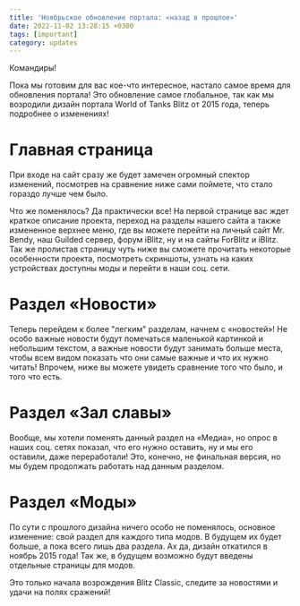 ```yaml
---
title: 'Ноябрьское обновление портала: «назад в прошлое»'
date: 2022-11-02 13:28:15 +0300
tags: [important]
category: updates
---
```

<p style="display: none">Моды «WoT это Классика!» теперь распространяются через Google Drive.</p>

Командиры!

Пока мы готовим для вас кое-что интересное, настало самое время для обновления портала! Это обновление самое глобальное, так как мы возродили дизайн портала World of Tanks Blitz от 2015 года, теперь подробнее о изменениях!

# Главная страница  

При входе на сайт сразу же будет замечен огромный спектор изменений, посмотрев на сравнение ниже сами поймете, что стало гораздо лучше чем было.

Что же поменялось? Да практически все! На первой странице вас ждет краткое описание проекта, переход на разделы нашего сайта а также измененное верхнее меню, где вы можете перейти на личный сайт Mr. Bendy, наш Guilded сервер, форум iBlitz, ну и на сайты ForBlitz и iBlitz. Так же пролистав страницу чуть ниже вы сможете прочитать некоторые особенности проекта, посмотреть скриншоты, узнать на каких устройствах доступны моды и перейти в наши соц. сети.

# Раздел «Новости»

Теперь перейдем к более "легким" разделам, начнем с «новостей»! Не особо важные новости будут помечаться маленькой картинкой и небольшим текстом, а важные новости будут занимать больше места, чтобы всем видом показать что они самые важные и что их нужно читать! Впрочем, ниже вы можете увидеть сравнение того что было, и того что есть.

# Раздел «Зал славы»

Вообще, мы хотели поменять данный раздел на «Медиа», но опрос в наших соц. сетях показал, что его нужно оставить, ну и мы его оставили, даже переработали! Это, конечно, не финальная версия, но мы будем продолжать работать над данным разделом.

# Раздел «Моды»

По сути с прошлого дизайна ничего особо не поменялось, основное изменение: свой раздел для каждого типа модов. В будущем их будет больше, а пока всего лишь два раздела. Ах да, дизайн откатился в ноябрь 2015 года! Так же, в будущем возможно будут введены отдельные страницы для модов.


Это только начала возрождения Blitz Classic, следите за новостями и удачи на полях сражений!